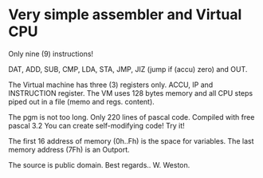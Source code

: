 # Very simple assembler and Virtual CPU

Only nine (9) instructions! 

DAT, ADD, SUB, CMP, LDA, STA, JMP, JIZ (jump if (accu) zero) and OUT.   

The Virtual machine has three (3) registers only. ACCU, IP and INSTRUCTION register.
The VM uses 128 bytes memory and all CPU steps piped out in a file (memo and regs. content).

The pgm is not too long. Only 220 lines of pascal code. Compiled with free pascal 3.2
You can create self-modifying code! Try it!

The first 16 address of memory (0h..Fh) is the space for variables.
The last memory address (7Fh) is an Outport. 

The source is public domain. Best regards.. W. Weston. 
 




 